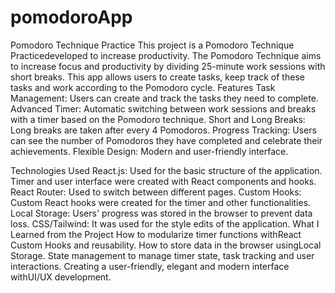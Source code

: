 # pomodoroApp
Pomodoro Technique Practice
This project is a Pomodoro Technique Practicedeveloped to increase productivity. The Pomodoro Technique aims to increase focus and productivity by dividing 25-minute work sessions with short breaks. This app allows users to create tasks, keep track of these tasks and work according to the Pomodoro cycle.
Features
Task Management: Users can create and track the tasks they need to complete.
Advanced Timer: Automatic switching between work sessions and breaks with a timer based on the Pomodoro technique.
Short and Long Breaks: Long breaks are taken after every 4 Pomodoros.
Progress Tracking: Users can see the number of Pomodoros they have completed and celebrate their achievements.
Flexible Design: Modern and user-friendly interface.

Technologies Used
React.js: Used for the basic structure of the application. Timer and user interface were created with React components and hooks.
React Router: Used to switch between different pages.
Custom Hooks: Custom React hooks were created for the timer and other functionalities.
Local Storage: Users' progress was stored in the browser to prevent data loss.
CSS/Tailwind: It was used for the style edits of the application.
What I Learned from the Project
How to modularize timer functions withReact Custom Hooks and reusability.
How to store data in the browser usingLocal Storage.
State management to manage timer state, task tracking and user interactions.
Creating a user-friendly, elegant and modern interface withUI/UX development.
